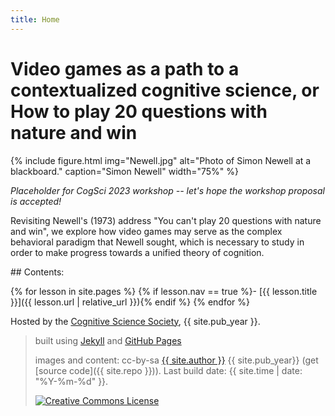 ```yaml
---
title: Home
---
```


# Video games as a path to a contextualized cognitive science, or How to play 20 questions with nature and win

{% include figure.html img="Newell.jpg" alt="Photo of Simon Newell at a blackboard." caption="Simon Newell" width="75%" %}

*Placeholder for CogSci 2023 workshop -- let's hope the workshop proposal is accepted!*

Revisiting Newell's (1973) address "You can't play 20 questions with nature and win", we explore how video games may serve as the complex behavioral paradigm that Newell sought, which is necessary to study in order to make progress towards a unified theory of cognition.


<div class="toc" markdown="1">
## Contents:

{% for lesson in site.pages %}
{% if lesson.nav == true %}- [{{ lesson.title }}]({{ lesson.url | relative_url }}){% endif %}
{% endfor %}
</div>

Hosted by the [Cognitive Science Society](https://cognitivesciencesociety.org/), {{ site.pub_year }}.
 
> built using [Jekyll](https://jekyllrb.com/) and [GitHub Pages](https://pages.github.com/)
>
> images and content: cc-by-sa <a href="https://github.com/{{ site.github_username }}">{{ site.author }}</a> {{ site.pub_year}} (get [source code]({{ site.repo }})).
> Last build date: {{ site.time | date: "%Y-%m-%d" }}.
>
> <a href="http://creativecommons.org/licenses/by-sa/4.0/" rel="license"><img style="border-width: 0;" src="https://i.creativecommons.org/l/by-sa/4.0/88x31.png" alt="Creative Commons License" /></a>
